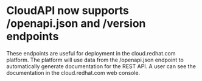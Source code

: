 # CloudAPI now supports /openapi.json and /version endpoints

These endpoints are useful for deployment in the cloud.redhat.com platform.
The platform will use data from the /openapi.json endpoint to automatically
generate documentation for the REST API. A user can see the documentation
in the cloud.redhat.com web console.